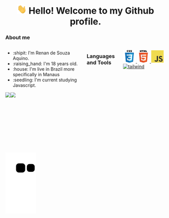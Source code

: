 <h1 align="center">
   <img src="./hi.gif" height="30px" width="30px"> Hello! Welcome to my Github profile.
</h1> 
<h3><stronger> About me </stronger></h3>
<div style="display:flex">
<ul>
  <li> :shipit: I'm Renan de Souza Aquino.</li>
  <li> :raising_hand: I'm 18 years old.</li>
  <li>  :house: I'm live in Brazil more specifically in Manaus</li>
  <li> :seedling: I'm current studying Javascript.</li>
</ul>
   
#
  
<p align="left">
</p>

<h3 align="left">Languages and Tools</h3>
<p align="left"> <a href="https://www.w3schools.com/css/" target="_blank" rel="noreferrer"> <img src="https://raw.githubusercontent.com/devicons/devicon/master/icons/css3/css3-original-wordmark.svg" alt="css3" width="40" height="40"/> </a> <a href="https://www.w3.org/html/" target="_blank" rel="noreferrer"> <img src="https://raw.githubusercontent.com/devicons/devicon/master/icons/html5/html5-original-wordmark.svg" alt="html5" width="40" height="40"/> </a> <a href="https://developer.mozilla.org/en-US/docs/Web/JavaScript" target="_blank" rel="noreferrer"> <img src="https://raw.githubusercontent.com/devicons/devicon/master/icons/javascript/javascript-original.svg" alt="javascript" width="40" height="40"/> </a> <a href="https://tailwindcss.com/" target="_blank" rel="noreferrer"> <img src="https://www.vectorlogo.zone/logos/tailwindcss/tailwindcss-icon.svg" alt="tailwind" width="40" height="40"/> </a> </p>
 
   
#   
</div>

<div style="display:flex" align="center">
  <img align="top" height="150rem" src="https://github-readme-stats.vercel.app/api?username=renansouza12&show_icons=true&theme=tokyonight&include_all_commits=true&count_private=true"/>
  <img img align="top" height="150rem" src="https://github-readme-stats.vercel.app/api/top-langs/?username=renansouza12&layout=compact&langs_count=7&theme=tokyonight"/>
</div>

#  

  ![Snake animation](https://github.com/renansouza12/renansouza12/blob/output/github-contribution-grid-snake.svg)
